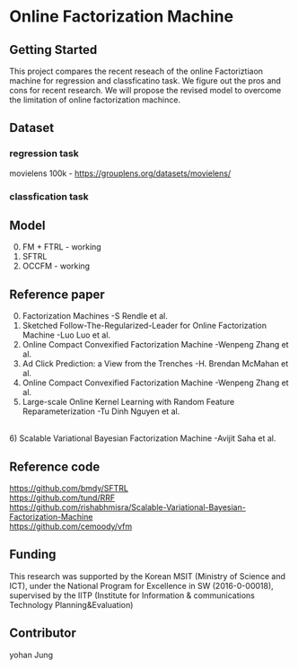 # Online Factorization Machine

## Getting Started

This project compares the recent reseach of the online Factoriztiaon machine for regression and classficatino task. We figure out the pros and cons for recent research. We will propose the revised model to overcome the limitation of online factorization machince.

## Dataset

### regression task <br/>
movielens 100k - https://grouplens.org/datasets/movielens/
    
### classfication task <br/>
    
   

## Model

0) FM + FTRL - working
1) SFTRL
2) OCCFM - working
    
## Reference paper

0) Factorization Machines -S Rendle et al.
1) Sketched Follow-The-Regularized-Leader for Online Factorization Machine -Luo Luo et al.
2) Online Compact Convexified Factorization Machine -Wenpeng Zhang et al.
3) Ad Click Prediction: a View from the Trenches -H. Brendan McMahan et al.
4) Online Compact Convexified Factorization Machine -Wenpeng Zhang et al.
5) Large-scale Online Kernel Learning with Random Feature Reparameterization -Tu Dinh Nguyen et al.
<br/>
6) Scalable Variational Bayesian Factorization Machine -Avijit Saha et al.

## Reference code

https://github.com/bmdy/SFTRL <br/>
https://github.com/tund/RRF <br/>
https://github.com/rishabhmisra/Scalable-Variational-Bayesian-Factorization-Machine <br/>
https://github.com/cemoody/vfm <br/>

## Funding

This research was supported by the Korean MSIT (Ministry of Science and ICT), under the National Program for Excellence in SW (2016-0-00018), supervised by the IITP (Institute for Information & communications Technology Planning&Evaluation)

## Contributor

yohan Jung 

